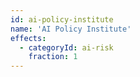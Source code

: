 ```yaml
---
id: ai-policy-institute
name: 'AI Policy Institute'
effects:
  - categoryId: ai-risk
    fraction: 1
---
```

